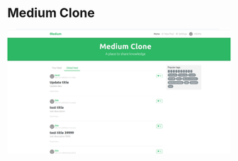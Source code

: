 # Medium Clone
![zsh screenshot](https://github.com/SyomkinNikita/medium_clone/blob/main/%D0%A1%D0%BD%D0%B8%D0%BC%D0%BE%D0%BA%20%D1%8D%D0%BA%D1%80%D0%B0%D0%BD%D0%B0%20%D0%BE%D1%82%202021-01-28%2012-33-09.png)
